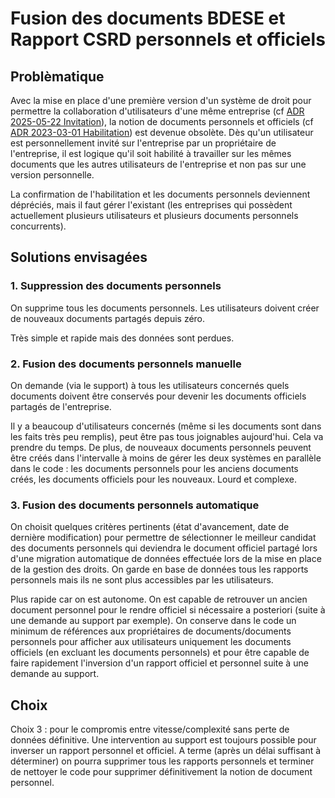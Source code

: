 # Fusion des documents BDESE et Rapport CSRD personnels et officiels

## Problèmatique

Avec la mise en place d'une première version d'un système de droit pour permettre la collaboration d'utilisateurs d'une même entreprise (cf [ADR 2025-05-22 Invitation](./2025-05-22%20Invitation.md)), la notion de documents personnels et officiels (cf [ADR 2023-03-01 Habilitation](./2023-03-01%20Habilitation.md)) est devenue obsolète. Dès qu'un utilisateur est personnellement invité sur l'entreprise par un propriétaire de l'entreprise, il est logique qu'il soit habilité à travailler sur les mêmes documents que les autres utilisateurs de l'entreprise et non pas sur une version personnelle.

La confirmation de l'habilitation et les documents personnels deviennent dépréciés, mais il faut gérer l'existant (les entreprises qui possèdent actuellement plusieurs utilisateurs et plusieurs documents personnels concurrents).

## Solutions envisagées

### 1. Suppression des documents personnels

On supprime tous les documents personnels. Les utilisateurs doivent créer de nouveaux documents partagés depuis zéro.

Très simple et rapide mais des données sont perdues.

### 2. Fusion des documents personnels manuelle

On demande (via le support) à tous les utilisateurs concernés quels documents doivent être conservés pour devenir les documents officiels partagés de l'entreprise.

Il y a beaucoup d'utilisateurs concernés (même si les documents sont dans les faits très peu remplis), peut être pas tous joignables aujourd'hui. Cela va prendre du temps.
De plus, de nouveaux documents personnels peuvent être créés dans l'intervalle à moins de gérer les deux systèmes en parallèle dans le code : les documents personnels pour les anciens documents créés, les documents officiels pour les nouveaux. Lourd et complexe.

### 3. Fusion des documents personnels automatique

On choisit quelques critères pertinents (état d'avancement, date de dernière modification) pour permettre de sélectionner le meilleur candidat des documents personnels qui deviendra le document officiel partagé lors d'une migration automatique de données effectuée lors de la mise en place de la gestion des droits. On garde en base de données tous les rapports personnels mais ils ne sont plus accessibles par les utilisateurs.

Plus rapide car on est autonome.
On est capable de retrouver un ancien document personnel pour le rendre officiel si nécessaire a posteriori (suite à une demande au support par exemple).
On conserve dans le code un minimum de références aux propriétaires de documents/documents personnels pour afficher aux utilisateurs uniquement les documents officiels (en excluant les documents personnels) et pour être capable de faire rapidement l'inversion d'un rapport officiel et personnel suite à une demande au support.

## Choix

Choix 3 : pour le compromis entre vitesse/complexité sans perte de données définitive. Une intervention au support est toujours possible pour inverser un rapport personnel et officiel. A terme (après un délai suffisant à déterminer) on pourra supprimer tous les rapports personnels et terminer de nettoyer le code pour supprimer définitivement la notion de document personnel.
